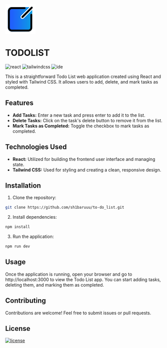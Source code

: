 ![Todo List Logo](./public/todolist.png) 
# TODOLIST
![react](		https://img.shields.io/badge/React-20232A?style=for-the-badge&logo=react&logoColor=61DAFB)
![tailwindcss](	https://img.shields.io/badge/Tailwind_CSS-38B2AC?style=for-the-badge&logo=tailwind-css&logoColor=white)
![ide](https://img.shields.io/badge/Visual_Studio_Code-0078D4?style=for-the-badge&logo=visual%20studio%20code&logoColor=white)


This is a straightforward Todo List web application created using React and styled with Tailwind CSS. It allows users to add, delete, and mark tasks as completed.

## Features

- **Add Tasks:** Enter a new task and press enter to add it to the list.
- **Delete Tasks:** Click on the task's delete button to remove it from the list.
- **Mark Tasks as Completed:** Toggle the checkbox to mark tasks as completed.

## Technologies Used

- **React:** Utilized for building the frontend user interface and managing state.
- **Tailwind CSS:** Used for styling and creating a clean, responsive design.


## Installation

1. Clone the repository:
```bash
git clone https://github.com/sh1baruuu/to-do_list.git
```
2. Install dependencies:
```bash
npm install
```
3. Run the application:
```bash
npm run dev
```

## Usage
Once the application is running, open your browser and go to http://localhost:3000 to view the Todo List app. You can start adding tasks, deleting them, and marking them as completed.

## Contributing
Contributions are welcome! Feel free to submit issues or pull requests.

## License
[![license](https://img.shields.io/badge/MIT-FF6A00?style=for-the-badge&logoColor=white)](./LICENSE.md)

